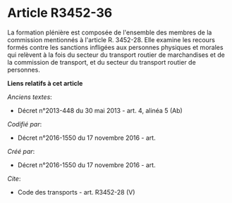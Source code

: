 # Article R3452-36

La formation plénière est composée de l'ensemble des membres de la commission mentionnés à l'article R. 3452-28. Elle examine
les recours formés contre les sanctions infligées aux personnes physiques et morales qui relèvent à la fois du secteur du
transport routier de marchandises et de la commission de transport, et du secteur du transport routier de personnes.

**Liens relatifs à cet article**

_Anciens textes_:

  - Décret n°2013-448 du 30 mai 2013 - art. 4, alinéa 5  (Ab)

_Codifié par_:

  - Décret n°2016-1550 du 17 novembre 2016 - art.

_Créé par_:

  - Décret n°2016-1550 du 17 novembre 2016 - art.

_Cite_:

  - Code des transports - art. R3452-28 (V)
